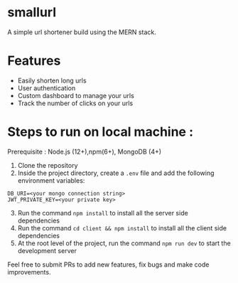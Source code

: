# smallurl

A simple url shortener build using the MERN stack.

# Features

- Easily shorten long urls
- User authentication
- Custom dashboard to manage your urls
- Track the number of clicks on your urls

# Steps to run on local machine :

Prerequisite : Node.js (12+),npm(6+), MongoDB (4+)

1. Clone the repository
2. Inside the project directory, create a `.env` file and add the following environment variables:

```
DB_URI=<your mongo connection string>
JWT_PRIVATE_KEY=<your private key>

```

3. Run the command `npm install` to install all the server side dependencies
4. Run the command `cd client && npm install` to install all the client side dependencies
5. At the root level of the project, run the command `npm run dev` to start the development server

Feel free to submit PRs to add new features, fix bugs and make code improvements.
